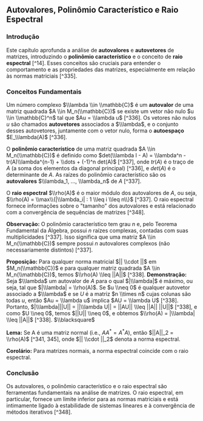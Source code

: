 ## Autovalores, Polinômio Característico e Raio Espectral

### Introdução

Este capítulo aprofunda a análise de **autovalores** e **autovetores** de matrizes, introduzindo o **polinômio característico** e o conceito de **raio espectral** [^14]. Esses conceitos são cruciais para entender o comportamento e as propriedades das matrizes, especialmente em relação às normas matriciais [^335].

### Conceitos Fundamentais

Um número complexo $\\lambda \\in \\mathbb{C}$ é um **autovalor** de uma matriz quadrada $A \\in M_n(\\mathbb{C})$ se existe um vetor não nulo $u \\in \\mathbb{C}^n$ tal que $Au = \\lambda u$ [^336]. Os vetores não nulos $u$ são chamados **autovetores** associados a $\\lambda$, e o conjunto desses autovetores, juntamente com o vetor nulo, forma o **autoespaço** $E_\\lambda(A)$ [^336].

O **polinômio característico** de uma matriz quadrada $A \\in M_n(\\mathbb{C})$ é definido como $det(\\lambda I - A) = \\lambda^n - tr(A)\\lambda^{n-1} + \\dots + (-1)^n det(A)$ [^337], onde $tr(A)$ é o traço de $A$ (a soma dos elementos da diagonal principal) [^336], e $det(A)$ é o determinante de $A$. As raízes do polinômio característico são os **autovalores** $\\lambda_1, ..., \\lambda_n$ de $A$ [^337].

O **raio espectral** $\\rho(A)$ é o maior módulo dos autovalores de $A$, ou seja, $\\rho(A) = \\max\\{|\\lambda_i| : 1 \\leq i \\leq n\\}$ [^337]. O raio espectral fornece informações sobre o "tamanho" dos autovalores e está relacionado com a convergência de sequências de matrizes [^348].

**Observação:** O polinômio característico tem grau *n* e, pelo Teorema Fundamental da Álgebra, possui *n* raízes complexas, contadas com suas multiplicidades [^337]. Isso significa que uma matriz $A \\in M_n(\\mathbb{C})$ sempre possui *n* autovalores complexos (não necessariamente distintos) [^337].

**Proposição:** Para qualquer norma matricial $|| \\cdot ||$ em $M_n(\\mathbb{C})$ e para qualquer matriz quadrada $A \\in M_n(\\mathbb{C})$, temos $\\rho(A) \\leq ||A||$ [^338].
**Demonstração:** Seja $\\lambda$ um autovalor de $A$ para o qual $|\\lambda|$ é máximo, ou seja, tal que $|\\lambda| = \\rho(A)$. Se $u \\neq 0$ é qualquer autovetor associado a $\\lambda$ e se $U$ é a matriz $n \\times n$ cujas colunas são todas $u$, então $Au = \\lambda u$ implica $AU = \\lambda U$ [^338]. Portanto, $|\\lambda|||U|| = ||\\lambda U|| = ||AU|| \\leq ||A|| ||U||$ [^338], e como $U \\neq 0$, temos $||U|| \\neq 0$, e obtemos $\\rho(A) = |\\lambda| \\leq ||A||$ [^338]. $\\blacksquare$

**Lema:** Se A é uma matriz normal (i.e., $AA^* = A^*A$), então $||A||_2 = \\rho(A)$ [^341, 345], onde $|| \\cdot ||_2$ denota a norma espectral.

**Corolário:** Para matrizes normais, a norma espectral coincide com o raio espectral.

### Conclusão

Os autovalores, o polinômio característico e o raio espectral são ferramentas fundamentais na análise de matrizes. O raio espectral, em particular, fornece um limite inferior para as normas matriciais e está intimamente ligado à estabilidade de sistemas lineares e à convergência de métodos iterativos [^348].
<!-- END -->
